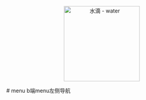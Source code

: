 <p align="center">
  <a href="https://fe6.github.io/water">
    <img width="200" src="https://avatars2.githubusercontent.com/u/38205290?s=400&u=e73d0e918dbf3d73a31c09ac28a2aee1d32b3044&v=4)](https://fe6.github.io/water" alt="水滴 - water">
  </a>
</p>
# menu
b端menu左侧导航
